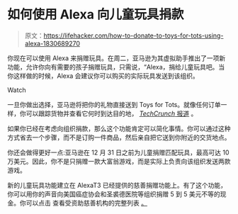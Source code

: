 # 如何使用 Alexa 向儿童玩具捐款

> 原文：<https://lifehacker.com/how-to-donate-to-toys-for-tots-using-alexa-1830689270>

你现在可以使用 Alexa 来捐赠玩具。在周二，亚马逊为其虚拟助手推出了一项新功能，允许你向有需要的孩子捐赠玩具，只需说，“Alexa，捐给儿童玩具吧。当你这样做的时候，Alexa 会建议你可以购买的实际玩具发送到该组织。

Watch

一旦你做出选择，亚马逊将把你的礼物直接送到 Toys for Tots。就像任何订单一样，你可以跟踪货物并查看它何时到达目的地， [*TechCrunch* 报道](https://techcrunch.com/2018/11/27/alexa-can-now-help-you-donate-to-toys-for-tots-and-other-charities/) 。

如果你已经在考虑向组织捐款，那么这个功能肯定可以简化事情。你可以通过这种方式省去一个步骤，而不是订购一件商品，然后亲自把它送到你附近的交货地点。

你还会做得更好一点:亚马逊在 12 月 31 日之前为儿童捐赠匹配玩具，最高可达 10 万美元。因此，你不是只捐赠一款大富翁游戏，而是实际上负责向该组织发送两款游戏。

新的儿童玩具功能建立在 AlexaT3 已经提供的慈善捐赠功能上。有了这个功能，你可以用你的声音向美国癌症协会和圣裘德医院等组织捐赠 5 到 5 美元不等的现金。你可以点击 查看受资助慈善机构的完整列表 [。](https://pay.amazon.com/us/alexadonations?asc_campaign=InlineText&asc_refurl=https://lifehacker.com/how-to-donate-to-toys-for-tots-using-alexa-1830689270&asc_source=&tag=kinjalifehackerlink-20)